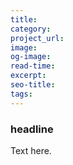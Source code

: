 ```yaml
---
title: 
category: 
project_url: 
image: 
og-image: 
read-time:
excerpt: 
seo-title: 
tags: 
---
```

### headline
Text here.